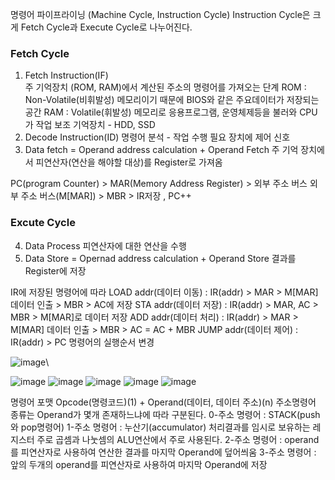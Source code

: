 명령어 파이프라이닝 (Machine Cycle, Instruction Cycle)
Instruction Cycle은 크게 Fetch Cycle과 Execute Cycle로 나누어진다.
### Fetch Cycle
1. Fetch Instruction(IF)  
    주 기억장치 (ROM, RAM)에서 계산된 주소의 명령어를 가져오는 단계
    ROM : Non-Volatile(비휘발성) 메모리이기 때문에 BIOS와 같은 주요데이터가 저장되는 공간
    RAM : Volatile(휘발성) 메모리로 응용프로그램, 운영체제등을 불러와 CPU가 작업
    보조 기억장치 - HDD, SSD
2. Decode Instruction(ID)
    명령어 분석 - 작업 수행 필요 장치에 제어 신호
3. Data fetch = Operand address calculation + Operand Fetch
    주 기억 장치에서 피연산자(연산을 해야할 대상)를 Register로 가져옴

PC(program Counter) > MAR(Memory Address Register) > 외부 주소 버스
외부 주소 버스(M[MAR]) > MBR > IR저장 , PC++

### Excute Cycle
4. Data Process
    피연산자에 대한 연산을 수행
5. Data Store = Opernad address calculation + Operand Store
    결과를 Register에 저장

IR에 저장된 명령어에 따라
LOAD addr(데이터 이동) : IR(addr) > MAR > M[MAR]데이터 인출 > MBR > AC에 저장
STA addr(데이터 저장) : IR(addr) > MAR, AC > MBR > M[MAR]로 데이터 저장
ADD addr(데이터 처리) : IR(addr) > MAR > M[MAR] 데이터 인출 > MBR > AC = AC + MBR
JUMP addr(데이터 제어) : IR(addr) > PC 명령어의 실행순서 변경

![image](https://user-images.githubusercontent.com/46298830/177151528-ec93a51e-436b-4f94-9476-bc6f002fa14f.png)\

![image](https://user-images.githubusercontent.com/46298830/177151342-c3ef3c50-65d4-4255-bb13-9d14e98119b2.png)
![image](https://user-images.githubusercontent.com/46298830/177151396-c516d03b-d6ae-47c9-8811-15a9e6f73b31.png)
![image](https://user-images.githubusercontent.com/46298830/177151433-982ffd3e-3341-4b61-bde0-43b5975ae684.png)
![image](https://user-images.githubusercontent.com/46298830/177151456-53038214-d380-4345-9edb-da48d470591a.png)
![image](https://user-images.githubusercontent.com/46298830/177151488-982c173c-a5e4-4338-8064-2d231de776b3.png)

명령어 포맷
Opcode(명령코드)(1) + Operand(데이터, 데이터 주소)(n)
주소명령어 종류는 Operand가 몇개 존재하느냐에 따라 구분된다.
0-주소 명령어 : STACK(push와 pop명령어)
1-주소 명령어 : 누산기(accumulator) 처리결과를 임시로 보유하는 레지스터 주로 곱셈과 나눗셈의 ALU연산에서 주로 사용된다.
2-주소 명령어 : operand를 피연산자로 사용하여 연산한 결과를 마지막 Operand에 덮어씌움
3-주소 명령어 : 앞의 두개의 operand를 피연산자로 사용하여 마지막 Operand에 저장

